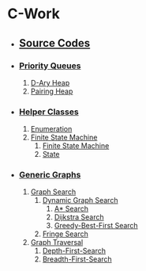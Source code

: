 # C-Work
- ## [Source Codes](https://github.com/NakhodaAmir/C-Work/tree/main/CSharpProjectUnity/Assets/_src)
- ### [Priority Queues](https://github.com/NakhodaAmir/C-Work/tree/main/CSharpProjectUnity/Assets/_src/Priority%20Queues)
  1. [D-Ary Heap](https://github.com/NakhodaAmir/C-Work/blob/main/CSharpProjectUnity/Assets/_src/Priority%20Queues/DAryHeap.cs)
  2. [Pairing Heap](https://github.com/NakhodaAmir/C-Work/blob/main/CSharpProjectUnity/Assets/_src/Priority%20Queues/PairingHeap.cs)
- ### [Helper Classes](https://github.com/NakhodaAmir/C-Work/tree/main/CSharpProjectUnity/Assets/_src/Helper%20Classes)
  1. [Enumeration](https://github.com/NakhodaAmir/C-Work/blob/main/CSharpProjectUnity/Assets/_src/Helper%20Classes/Enumeration.cs)
  2. [Finite State Machine](https://github.com/NakhodaAmir/C-Work/tree/main/CSharpProjectUnity/Assets/_src/Helper%20Classes/Finite%20State%20Machine)
      1. [Finite State Machine](https://github.com/NakhodaAmir/C-Work/blob/main/CSharpProjectUnity/Assets/_src/Helper%20Classes/Finite%20State%20Machine/FiniteStateMachine.cs)
      2. [State](https://github.com/NakhodaAmir/C-Work/blob/main/CSharpProjectUnity/Assets/_src/Helper%20Classes/Finite%20State%20Machine/FiniteStateMachineState.cs)
- ### [Generic Graphs](https://github.com/NakhodaAmir/C-Work/tree/main/CSharpProjectUnity/Assets/_src/Generic%20Graphs)
  1. [Graph Search](https://github.com/NakhodaAmir/C-Work/tree/main/CSharpProjectUnity/Assets/_src/Generic%20Graphs/Graph%20Search)
      1. [Dynamic Graph Search](https://github.com/NakhodaAmir/C-Work/tree/main/CSharpProjectUnity/Assets/_src/Generic%20Graphs/Graph%20Search/Dynamic%20Graph%20Searcher%20Algorithms)
          1. [A* Search](https://github.com/NakhodaAmir/C-Work/blob/main/CSharpProjectUnity/Assets/_src/Generic%20Graphs/Graph%20Search/Dynamic%20Graph%20Searcher%20Algorithms/AStarSearch.cs)
          2. [Dijkstra Search](https://github.com/NakhodaAmir/C-Work/blob/main/CSharpProjectUnity/Assets/_src/Generic%20Graphs/Graph%20Search/Dynamic%20Graph%20Searcher%20Algorithms/DijkstraSearch.cs)
          3. [Greedy-Best-First Search](https://github.com/NakhodaAmir/C-Work/blob/main/CSharpProjectUnity/Assets/_src/Generic%20Graphs/Graph%20Search/Dynamic%20Graph%20Searcher%20Algorithms/GreedyBestFirstSearch.cs)
      4. [Fringe Search](https://github.com/NakhodaAmir/C-Work/blob/main/CSharpProjectUnity/Assets/_src/Generic%20Graphs/Graph%20Search/FringeSearch.cs)
  2. [Graph Traversal](https://github.com/NakhodaAmir/C-Work/tree/main/CSharpProjectUnity/Assets/_src/Generic%20Graphs/Graph%20Traversal)
      1. [Depth-First-Search](https://github.com/NakhodaAmir/C-Work/blob/main/CSharpProjectUnity/Assets/_src/Generic%20Graphs/Graph%20Traversal/DepthFirstSearch.cs)
      2. [Breadth-First-Search](https://github.com/NakhodaAmir/C-Work/blob/main/CSharpProjectUnity/Assets/_src/Generic%20Graphs/Graph%20Traversal/BreadthFirstSearch.cs)
